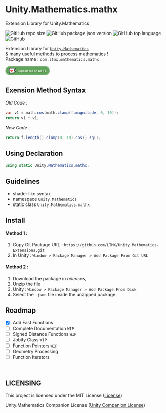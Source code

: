 # Unity.Mathematics.mathx

Extension Library for Unity.Mathematics

![GitHub repo size](https://img.shields.io/github/repo-size/LTMX/Unity-Mathematics-Extensions)
![GitHub package.json version](https://img.shields.io/github/package-json/v/LTMX/Unity.Mathematics-Extensions?color=blueviolet)
![GitHub top language](https://img.shields.io/github/languages/top/LTMX/Unity.Mathematics-Extensions?color=success)
![GitHub](https://img.shields.io/github/license/LTMX/Unity.Mathematics-Extensions)

Extension Library for [`Unity.Mathematics`](https://github.com/Unity-Technologies/Unity.Mathematics) <br>
& many useful methods to process mathematics !<br>
Package name : `com.ltmx.mathematics.mathx`

<a href="https://ko-fi.com/I2I0IMQA9">
  <img align="left" src="https://raw.githubusercontent.com/LTMX/Banners-And-Buttons/main/Support%20Me%20Kofi%20Banner%20Shader%20Graph%20Mastery.png" width="140px"/>
</a><br><br>


## Exension Method Syntax
*Old Code :*
```C#
var v1 = math.cos(math.clamp(f.magnitude, 0, 10));
return v1 * v1;
```
*New Code :*
```C#
return f.length().clamp(0, 10).cos().sq();
```


## Using Declaration
```C#
using static Unity.Mathematics.mathx;
```

## Guidelines

 - shader like syntax
 - namespace `Unity.Mathematics`
 - static class `Unity.Mathematics.mathx`


## Install
#### Method 1 : <br>
1. Copy Git Package URL : `https://github.com/LTMX/Unity.Mathematics-Extensions.git`
2. In Unity : `Window > Package Manager > Add Package From Git URL`

#### Method 2 : <br>
1. Download the package in *releases*,
2. Unzip the file
3. Unity : `Window > Package Manager > Add Package From Disk`
4. Select the `.json` file inside the unzipped package


## Roadmap
- [x] Add Fast Functions
- [ ] Complete Documentation `WIP`
- [ ] Signed Distance Functions `WIP`
- [ ] Jobify Class `WIP`
- [ ] Function Pointers `WIP`
- [ ] Geometry Processing
- [ ] Function Iterstors

<br>

## LICENSING
<p>This project is licensed under the MIT License (<a href="https://github.com/LTMX/Unity.Mathematics-Extensions/blob/master/LICENSE">License</a>)</p>
<p>Unity.Mathematics Companion License (<a href="https://github.com/Unity-Technologies/Unity.Mathematics/blob/master/LICENSE.md">Unity Companion License</a>)</p>
